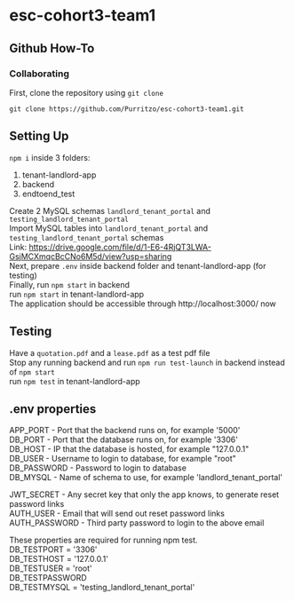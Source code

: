 # esc-cohort3-team1
## Github How-To

### Collaborating

First, clone the repository using `git clone`   
```
git clone https://github.com/Purritzo/esc-cohort3-team1.git
```

## Setting Up

`npm i` inside 3 folders:
1. tenant-landlord-app
2. backend
3. endtoend_test

Create 2 MySQL schemas `landlord_tenant_portal` and `testing_landlord_tenant_portal` <br>
Import MySQL tables into `landlord_tenant_portal` and `testing_landlord_tenant_portal` schemas <br>
Link: https://drive.google.com/file/d/1-E6-4RjQT3LWA-GsjMCXmqcBcCNo6M5d/view?usp=sharing <br>
Next, prepare `.env` inside backend folder and tenant-landlord-app (for testing) <br> 
Finally, run `npm start` in backend <br>
run `npm start` in tenant-landlord-app <br>
The application should be accessible through http://localhost:3000/ now <br>

## Testing
Have a `quotation.pdf` and a `lease.pdf` as a test pdf file <br>
Stop any running backend and run `npm run test-launch` in backend instead of `npm start` <br>
run `npm test` in tenant-landlord-app

## .env properties

APP_PORT - Port that the backend runs on, for example '5000' <br>
DB_PORT - Port that the database runs on, for example '3306' <br>
DB_HOST - IP that the database is hosted, for example "127.0.0.1" <br>
DB_USER - Username to login to database, for example "root" <br>
DB_PASSWORD - Password to login to database <br>
DB_MYSQL - Name of schema to use, for example  'landlord_tenant_portal' <br>


JWT_SECRET - Any secret key that only the app knows, to generate reset password links <br>
AUTH_USER - Email that will send out reset password links <br>
AUTH_PASSWORD - Third party password to login to the above email <br>


These properties are required for running npm test. <br>
DB_TESTPORT = '3306' <br>
DB_TESTHOST = '127.0.0.1' <br>
DB_TESTUSER = 'root' <br>
DB_TESTPASSWORD <br>
DB_TESTMYSQL = 'testing_landlord_tenant_portal' <br>


